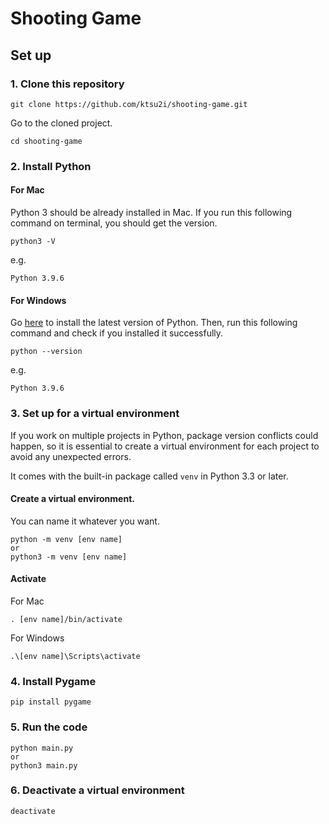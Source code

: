 # Shooting Game

## Set up

### 1. Clone this repository

```
git clone https://github.com/ktsu2i/shooting-game.git
```

Go to the cloned project.

```
cd shooting-game
```

### 2. Install Python

#### For Mac

Python 3 should be already installed in Mac.
If you run this following command on terminal, you should get the version.

```
python3 -V
```

e.g.
```
Python 3.9.6
```

#### For Windows

Go [here](https://www.python.org/) to install the latest version of Python.
Then, run this following command and check if you installed it successfully.

```
python --version
```

e.g.
```
Python 3.9.6
```

### 3. Set up for a virtual environment

If you work on multiple projects in Python, package version conflicts could happen, so it is essential to create a virtual environment for each project to avoid any unexpected errors.

It comes with the built-in package called `venv` in Python 3.3 or later.

#### Create a virtual environment. 

You can name it whatever you want.

```
python -m venv [env name]
or
python3 -m venv [env name]
```

#### Activate

For Mac

```
. [env name]/bin/activate
```

For Windows

```
.\[env name]\Scripts\activate
```

### 4. Install Pygame

```
pip install pygame
```

### 5. Run the code

```
python main.py
or
python3 main.py
```

### 6. Deactivate a virtual environment

```
deactivate
```
